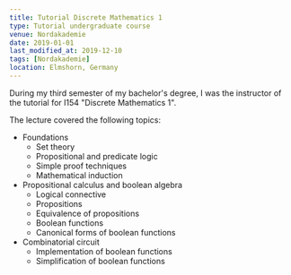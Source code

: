 ```yaml
---
title: Tutorial Discrete Mathematics 1
type: Tutorial undergraduate course
venue: Nordakademie
date: 2019-01-01
last_modified_at: 2019-12-10
tags: [Nordakademie]
location: Elmshorn, Germany
---
```


During my third semester of my bachelor's degree, I was the instructor of the tutorial for I154 "Discrete Mathematics 1".

The lecture covered the following topics:

* Foundations
    * Set theory
    * Propositional and predicate logic
    * Simple proof techniques
    * Mathematical induction
* Propositional calculus and boolean algebra
    * Logical connective
    * Propositions
    * Equivalence of propositions
    * Boolean functions
    * Canonical forms of boolean functions
* Combinatorial circuit
    * Implementation of boolean functions
    * Simplification of boolean functions
